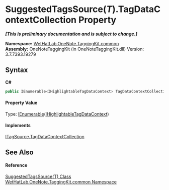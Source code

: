 # SuggestedTagsSource(*T*).TagDataContextCollection Property 
 _**\[This is preliminary documentation and is subject to change.\]**_

**Namespace:**&nbsp;<a href="bcdbab9c-63d1-48a4-6937-af53fb8d9a55.md">WetHatLab.OneNote.TaggingKit.common</a><br />**Assembly:**&nbsp;OneNoteTaggingKit (in OneNoteTaggingKit.dll) Version: 3.7.7393.19279

## Syntax

**C#**<br />
``` C#
public IEnumerable<IHighlightableTagDataContext> TagDataContextCollection { get; }
```


#### Property Value
Type: <a href="http://msdn2.microsoft.com/en-us/library/9eekhta0" target="_blank">IEnumerable</a>(<a href="ea720471-b128-4927-e7a0-f4b1418c5ca4.md">IHighlightableTagDataContext</a>)

#### Implements
<a href="30c9962e-f9fb-8a51-1bf2-0734e574bb04.md">ITagSource.TagDataContextCollection</a><br />

## See Also


#### Reference
<a href="d844950a-72f1-cd56-b34a-09a3cc719978.md">SuggestedTagsSource(T) Class</a><br /><a href="bcdbab9c-63d1-48a4-6937-af53fb8d9a55.md">WetHatLab.OneNote.TaggingKit.common Namespace</a><br />